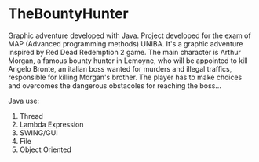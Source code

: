 # TheBountyHunter
Graphic adventure developed with Java.
Project developed for the exam of MAP (Advanced programming methods) UNIBA.
It's a graphic adventure inspired by Red Dead Redemption 2 game.
The main character is Arthur Morgan, a famous bounty hunter in Lemoyne, who will be appointed to kill Angelo Bronte, an italian boss wanted for murders and illegal traffics, responsible for killing Morgan's brother.
The player has to make choices and overcomes the dangerous obstacoles for reaching the boss...

Java use:
  1. Thread
  2. Lambda Expression
  3. SWING/GUI
  4. File
  5. Object Oriented
